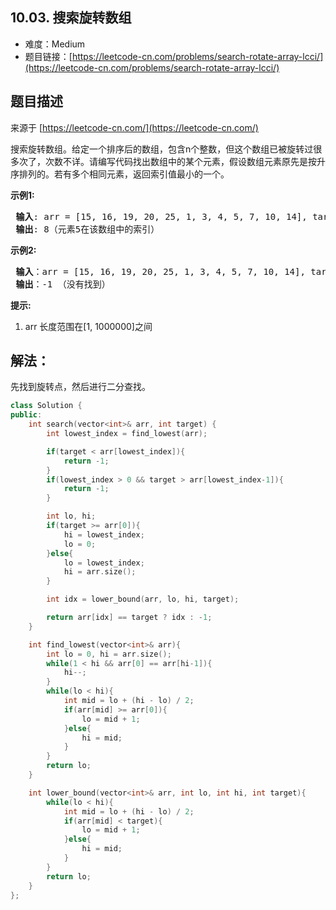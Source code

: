 ##  10.03. 搜索旋转数组

- 难度：Medium
- 题目链接：[https://leetcode-cn.com/problems/search-rotate-array-lcci/](https://leetcode-cn.com/problems/search-rotate-array-lcci/)


## 题目描述

来源于 [https://leetcode-cn.com/](https://leetcode-cn.com/)

<p>搜索旋转数组。给定一个排序后的数组，包含n个整数，但这个数组已被旋转过很多次了，次数不详。请编写代码找出数组中的某个元素，假设数组元素原先是按升序排列的。若有多个相同元素，返回索引值最小的一个。</p>

<p><strong>示例1:</strong></p>

<pre><strong> 输入</strong>: arr = [15, 16, 19, 20, 25, 1, 3, 4, 5, 7, 10, 14], target = 5
<strong> 输出</strong>: 8（元素5在该数组中的索引）
</pre>

<p><strong>示例2:</strong></p>

<pre><strong> 输入</strong>：arr = [15, 16, 19, 20, 25, 1, 3, 4, 5, 7, 10, 14], target = 11
<strong> 输出</strong>：-1 （没有找到）
</pre>

<p><strong>提示:</strong></p>

<ol>
	<li>arr 长度范围在[1, 1000000]之间</li>
</ol>


## 解法：

先找到旋转点，然后进行二分查找。

```c++
class Solution {
public:
    int search(vector<int>& arr, int target) {
        int lowest_index = find_lowest(arr);

        if(target < arr[lowest_index]){
            return -1;
        }
        if(lowest_index > 0 && target > arr[lowest_index-1]){
            return -1;
        }

        int lo, hi;
        if(target >= arr[0]){
            hi = lowest_index;
            lo = 0;
        }else{
            lo = lowest_index;
            hi = arr.size();
        }

        int idx = lower_bound(arr, lo, hi, target);

        return arr[idx] == target ? idx : -1;
    }

    int find_lowest(vector<int>& arr){
        int lo = 0, hi = arr.size();
        while(1 < hi && arr[0] == arr[hi-1]){
            hi--;
        }
        while(lo < hi){
            int mid = lo + (hi - lo) / 2;
            if(arr[mid] >= arr[0]){
                lo = mid + 1;
            }else{
                hi = mid;
            }
        }
        return lo;
    }

    int lower_bound(vector<int>& arr, int lo, int hi, int target){
        while(lo < hi){
            int mid = lo + (hi - lo) / 2;
            if(arr[mid] < target){
                lo = mid + 1;
            }else{
                hi = mid;
            }
        }
        return lo;
    }
};
```